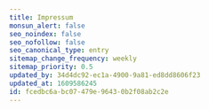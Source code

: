 ```yaml
---
title: Impressum
monsun_alert: false
seo_noindex: false
seo_nofollow: false
seo_canonical_type: entry
sitemap_change_frequency: weekly
sitemap_priority: 0.5
updated_by: 34d4dc92-ec1a-4900-9a81-ed8dd8606f23
updated_at: 1609586245
id: fcedbc6a-bc07-479e-9643-0b2f08ab2c2e
---
```

